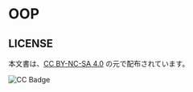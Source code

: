 # OOP

## LICENSE

本文書は、[CC BY-NC-SA 4.0](https://creativecommons.org/licenses/by-nc-sa/4.0/deed.ja)
の元で配布されています。

![CC Badge](https://licensebuttons.net/l/by-nc-sa/4.0/88x31.png)